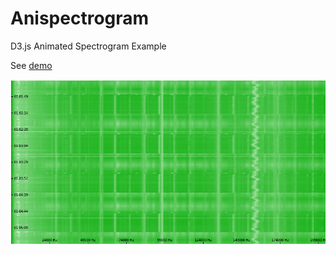 # Anispectrogram
D3.js Animated Spectrogram Example

See <a href="http://fullergalway.github.io/anispectrogram/">demo</a>

<img src="anispectrogram.png" title="Anispectrogram">
